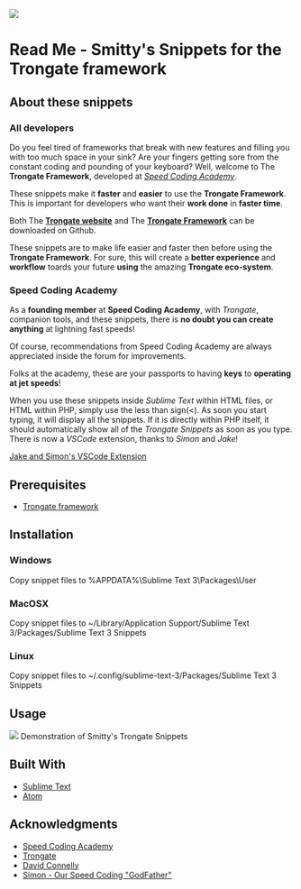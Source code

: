 ![](https://img.shields.io/badge/Trongate%20Framework-eco--system-blue)


# Read Me - Smitty's Snippets for the Trongate framework

## About these snippets

### All developers

Do you feel tired of frameworks that break with new features and filling you with too much space in your sink? Are your fingers getting sore from the constant coding and pounding of your keyboard? Well, welcome to The __Trongate Framework__, developed at [_Speed Coding Academy_](https://www.speedcodingacademy.com).

These snippets make it __faster__ and __easier__ to use the __Trongate Framework__. This is important for developers who want their __work done__ in __faster time__.

Both The [__Trongate website__](https://trongate.io) and The [__Trongate Framework__](https://github.com/davidjconnelly/trongate-framework) can be downloaded on Github.

These snippets are to make life easier and faster then before using the __Trongate Framework__. For sure, this will create a __better experience__ and __workflow__ toards your future __using__ the amazing __Trongate eco-system__.

### Speed Coding Academy

As a __founding member__ at __Speed Coding Academy__,
with _Trongate_, companion tools, and these snippets, there is __no doubt you can create anything__ at lightning fast speeds!

Of course, recommendations from Speed Coding Academy are always appreciated inside the forum for improvements.

Folks at the academy, these are your passports to having __keys__ to __operating at jet speeds__!

When you use these snippets inside _Sublime Text_ within HTML files, or HTML within PHP, simply use the less than sign(<). As soon you start typing, it will display all the snippets. If it is directly within PHP itself, it should automatically show all of the _Trongate Snippets_ as soon as you type. There is now a _VSCode_ extension, thanks to _Simon_ and _Jake_!

[Jake and Simon's VSCode Extension](https://marketplace.visualstudio.com/items?itemName=jc-sf.trongate)

## Prerequisites

-   [Trongate framework](https://github.com/davidjconnelly/trongate)


## Installation

### Windows

Copy snippet files to %APPDATA%\Sublime Text 3\Packages\User

### MacOSX
Copy snippet files to ~/Library/Application Support/Sublime Text 3/Packages/Sublime Text 3 Snippets

### Linux
Copy snippet files to ~/.config/sublime-text-3/Packages/Sublime Text 3 Snippets

## Usage

[![](http://img.youtube.com/vi/UQX0XCdRRWo/0.jpg)](http://www.youtube.com/watch?v=UQX0XCdRRWo "Demonstration of Smitty's Trongate Snippets")
Demonstration of Smitty's Trongate Snippets

## Built With

-   [Sublime Text](https://www.sublimetext.com)
-   [Atom](https://atom.io)

## Acknowledgments

-   [Speed Coding Academy](https://www.speedcodingacademy.com)
-   [Trongate](https://trongate.io)
-   [David Connelly](https://www.youtube.com/channel/UCtsojFV90CDh7uABAssuITw)
-   [Simon - Our Speed Coding "GodFather"](https://github.com/DaFa66)
